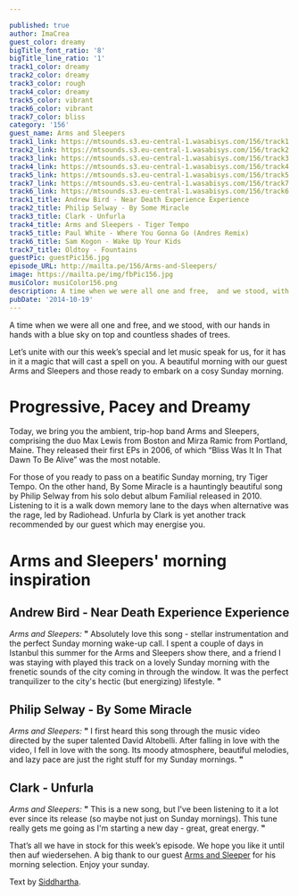 ```yaml
---

published: true
author: ImaCrea
guest_color: dreamy
bigTitle_font_ratio: '8'
bigTitle_line_ratio: '1'
track1_color: dreamy
track2_color: dreamy
track3_color: rough
track4_color: dreamy
track5_color: vibrant
track6_color: vibrant
track7_color: bliss
category: '156'
guest_name: Arms and Sleepers
track1_link: https://mtsounds.s3.eu-central-1.wasabisys.com/156/track1.mp3
track2_link: https://mtsounds.s3.eu-central-1.wasabisys.com/156/track2.mp3
track3_link: https://mtsounds.s3.eu-central-1.wasabisys.com/156/track3.mp3
track4_link: https://mtsounds.s3.eu-central-1.wasabisys.com/156/track4.mp3
track5_link: https://mtsounds.s3.eu-central-1.wasabisys.com/156/track5.mp3
track7_link: https://mtsounds.s3.eu-central-1.wasabisys.com/156/track7.mp3
track6_link: https://mtsounds.s3.eu-central-1.wasabisys.com/156/track6.mp3
track1_title: Andrew Bird - Near Death Experience Experience
track2_title: Philip Selway - By Some Miracle
track3_title: Clark - Unfurla
track4_title: Arms and Sleepers - Tiger Tempo
track5_title: Paul White - Where You Gonna Go (Andres Remix)
track6_title: Sam Kogon - Wake Up Your Kids
track7_title: Oldtoy - Fountains
guestPic: guestPic156.jpg
episode_URL: http://mailta.pe/156/Arms-and-Sleepers/
image: https://mailta.pe/img/fbPic156.jpg
musiColor: musiColor156.png
description: A time when we were all one and free,  and we stood, with our hands in hands with a blue sky on top and countless shades of trees.   Let’s unite with our this week’s special and let music speak for us, for it has in it a magic that will cast a spell on you. A beautiful morning with our guest Arms and Sleepers and those ready to embark on a cosy Sunday morning.
pubDate: '2014-10-19'
---
```



A time when we were all one and free,  and we stood, with our hands in hands with a blue sky on top and countless shades of trees.  
 
Let’s unite with our this week’s special and let music speak for us, for it has in it a magic that will cast a spell on you. A beautiful morning with our guest Arms and Sleepers and those ready to embark on a cosy Sunday morning. 

 
# Progressive, Pacey and Dreamy

Today, we bring you the ambient, trip-hop band Arms and Sleepers, comprising the duo Max Lewis from Boston and Mirza Ramic from Portland, Maine. They released their first EPs in 2006, of which “Bliss Was It In That Dawn To Be Alive” was the most notable. 

For those of you ready to pass on a beatific Sunday morning, try Tiger Tempo. On the other hand,  By Some Miracle is a hauntingly beautiful song by Philip Selway from his solo debut album Familial released in 2010. Listening to it is a walk down memory lane to the days when alternative was the rage, led by Radiohead.   Unfurla by Clark is yet another track recommended by our guest which may energise you. 

# Arms and Sleepers' morning inspiration
 
## Andrew Bird - Near Death Experience Experience
_Arms and Sleepers:_ **"** Absolutely love this song - stellar instrumentation and the perfect Sunday morning wake-up call. I spent a couple of days in Istanbul this summer for the Arms and Sleepers show there, and a friend I was staying with played this track on a lovely Sunday morning with the frenetic sounds of the city coming in through the window. It was the perfect tranquilizer to the city's hectic (but energizing) lifestyle. **"** 
 
## Philip Selway - By Some Miracle
_Arms and Sleepers:_ **"** I first heard this song through the music video directed by the super talented David Altobelli.  After falling in love with the video, I fell in love with the song.  Its moody atmosphere, beautiful melodies, and lazy pace are just the right stuff for my Sunday mornings. **"** 
 
## Clark - Unfurla
_Arms and Sleepers:_ **"** This is a new song, but I've been listening to it a lot ever since its release (so maybe not just on Sunday mornings). This tune really gets me going as I'm starting a new day - great, great energy. **"** 
 

That’s all we have in stock for this week’s episode. We hope you like it until then auf wiedersehen. A big thank to our guest [Arms and Sleeper](http://apeacefulending.tumblr.com/ "Their website") for his morning selection. Enjoy your sunday.  

Text by [Siddhartha](http://armsandsleepers.com/ "His Tumblr").
